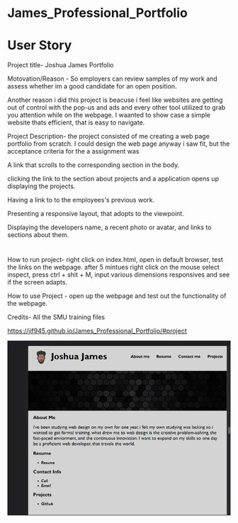 # James_Professional_Portfolio

# User Story
Project title- Joshua James Portfolio

Motovation/Reason - So employers can  review samples of my work and assess whether im a good candidate for an open position.

Another reason i did this project is beacuse i feel like websites are getting out of control with the pop-us and ads and every other tool utilized to grab you attention while on the webpage. I waanted to show case a simple website thats efficient, that is easy to navigate.

Project Description- the project consisted of me creating a  web page portfolio from scratch. I could design the web page anyway i saw fit, but the acceptance criteria for the a assignment was

A link that scrolls to the corresponding section in the body.

clicking the link to the section about projects and a application opens up displaying the projects. 

Having a link to to the employees's previous work. 

Presenting a responsive layout, that adopts to the viewpoint. 

Displaying the developers name, a recent photo or avatar, and links to sections about them. 
#
How to run project-  right click on index.html, open in default browser, test the links on the webpage. after 5 mintues right click on the mouse select inspect, press ctrl + shit + M, input various dimensions responsives and see if the screen adapts. 

How to use Project -  open up the webpage and test out the functionality of the webpage. 

Credits- All the SMU training files

https://jif945.github.io/James_Professional_Portfolio/#project

![alt text](Screenshot_of_work.png "screenshot")


